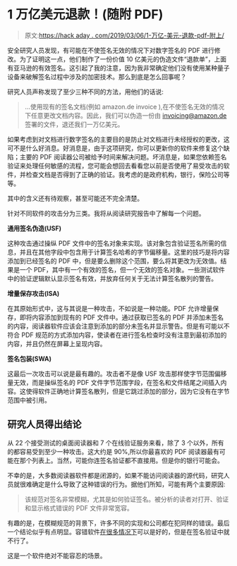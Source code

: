 # 1 万亿美元退款！(随附 PDF)

> 原文:[https://hack aday . com/2019/03/06/1-万亿-美元-退款-pdf-附上/](https://hackaday.com/2019/03/06/1-trillion-usd-refund-pdf-enclosed/)

安全研究人员发现，有可能在不使签名无效的情况下对数字签名的 PDF 进行修改。为了证明这一点，他们制作了一份价值 10 亿美元的伪造文件“退款单”，上面有亚马逊的有效签名。这引起了我的注意，因为我非常确定他们没有使用某种量子设备来破解签名过程中涉及的加密技术。那么到底是怎么回事呢？

研究人员声称发现了至少三种不同的方法，用他们的话说:

> …使用现有的签名文档(例如 amazon.de invoice ),在不使签名无效的情况下任意更改文档内容。因此，我们可以伪造一份由 invoicing@amazon.de 签署的文件，退还我们一万亿美元。

如果考虑到对文档进行数字签名的主要目的是防止对文档进行未经授权的更改，这可不是什么好消息。好消息是，由于这项研究，你可以更新你的软件来修复这个缺陷；主要的 PDF 阅读器公司被给予时间来解决问题。坏消息是，如果您依赖签名验证来处理任何敏感的流程，您可能会想回去看看您以前是否使用了易受攻击的软件，并检查文档是否得到了正确的验证。我考虑的是政府机构，银行，保险公司等等。

其中的含义还有待观察，甚至可能还不完全清楚。

针对不同软件的攻击分为三类。我将从阅读研究报告中了解每一个问题。

**通用签名伪造(USF)**

这种攻击通过操纵 PDF 文件中的签名对象来实现。该对象包含验证签名所需的信息，并且在其他字段中包含用于计算签名哈希的字节偏移量。这里的技巧是将内容添加到已经签名的 PDF 中，但是要么删除这个范围，要么将其更改为无效值。结果是一个 PDF，其中有一个有效的签名，但一个无效的签名对象。一些测试软件中的验证逻辑默认显示签名有效，并放弃任何关于无法计算签名散列的警告。

**增量保存攻击(ISA)**

在其原始形式中，这与其说是一种攻击，不如说是一种功能。PDF 允许增量保存，即将内容添加到现有的 PDF 文件中。通过获取已签名的 PDF 并添加未签名的内容，阅读器软件应该会注意到添加的部分未签名并显示警告。但是有可能以不符合 PDF 规范的方式添加内容，使读者在进行签名检查时没有注意到最初添加的内容，并且仍然在屏幕上呈现内容。

**签名包装(SWA)**

这最后一次攻击可以说是最有趣的。攻击者不是像 USF 攻击那样使字节范围偏移量无效，而是操纵签名的 PDF 文件字节范围字段，在签名和文件结尾之间插入内容。这使得软件正确地计算签名散列，但是它跳过添加的部分，因为它没有在字节范围中被引用。

## **研究人员**得出结论

从 22 个接受测试的桌面阅读器和 7 个在线验证服务来看，除了 3 个以外，所有的都容易受到至少一种攻击。这大约是 90%,所以你最喜欢的 PDF 阅读器最有可能在那个列表上。当然，可能你连签名验证都不直接用。但是你的银行可能会。

不幸的是，大多数阅读器软件都是闭源的，如果不能访问阅读器的源代码，研究人员就很难确定是什么导致了这种错误的行为。据他们所知，可能有两个主要原因:

> 该规范对签名非常模糊，尤其是如何验证签名。被分析的读者对打开、验证和显示格式错误的 PDF 文件非常宽容。

有趣的是，在模糊规范的背景下，许多不同的实现和公司都在犯同样的错误。最后一个结论似乎有点明显。容错软件[在](https://hackaday.com/2019/01/24/cool-tools-a-little-filesystem-that-keeps-your-bits-on-lock/)[很多情况下](https://hackaday.com/2019/01/25/circuit-vr-redundant-flip-flops-and-voting-logic/)可以是好的，但是在签名验证中就不行了。

这是一个软件绝对不能容忍的场景。